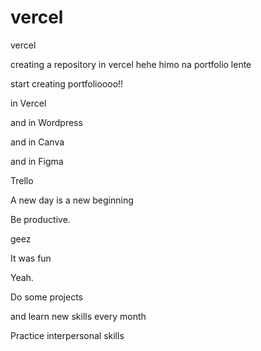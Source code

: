 # vercel
vercel

creating a repository in vercel hehe
himo na portfolio lente

start creating portfolioooo!!

in Vercel

and in Wordpress

and in Canva

and in Figma

Trello

A new day is a new beginning

Be productive.

geez

It was fun

Yeah.

Do some projects

and learn new skills every month

Practice interpersonal skills
